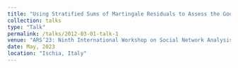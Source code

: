 ```yaml
---
title: "Using Stratified Sums of Martingale Residuals to Assess the Goodness of Fit of Relational Event Models"
collection: talks
type: "Talk"
permalink: /talks/2012-03-01-talk-1
venue: "ARS’23: Ninth International Workshop on Social Network Analysis"
date: May, 2023
location: "Ischia, Italy"
---
```

